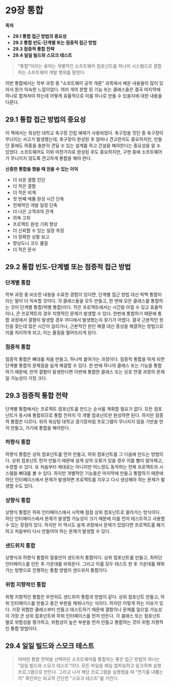 # 29장 통합

**목차**

* **29.1 통합 접근 방법의 중요성**
* **29.2 통합 빈도-단계별 또는 점증적 접근 방법**
* **29.3 점증적 통합 전략**
* **29.4 일일 빌드와 스모크 테스트**



> "통합"이라는 용어는 개별적인 소프트웨어 컴포넌트를 하나의 시스템으로 결합하는 소프트웨어 개발 행위를 말한다.



이번 통합에서는 학부 과정 중 "소프트웨어 공학 개론" 과목에서 배운 내용들이 많이 있어서 뭔가 익숙한 느낌이었다. 여러 개의 분할 된 기능 또는 클래스들은 결국 마지막에 하나로 합쳐져야 하는데 어떻게 효율적으로 이를 하나로 만들 수 있을지에 대한 내용을 다룬다.



## 29.1 통합 접근 방법의 중요성

이 책에서는 워싱턴 대학교 축구장 건립 예제가 사용되었다. 축구장을 짓던 중 축구장이 무너지는 사고가 발생했는데, 축구장이 완성된 후 얼마나 견고한지도 중요하지만, 만들던 중에도 하중을 충분히 견딜 수 있는 설계를 하고 건설을 해야한다는 중요성을 알 수 있었다. 소프트웨어도 이와 마찬가지로 완성된 후도 중요하지만, 구현 중에 소프트웨어가 무너지지 않도록 견고하게 통합을 해야 한다.



**신중한 통합을 했을 때 얻을 수 있는 이익**

* 더 쉬운 결함 진단
* 더 적은 결함
* 더 적은 비계
* 첫 번째 제품 완성 시간 단축
* 전체적인 개발 일정 단축
* 더 나은 고객과의 관계
* 의욕 고취
* 프로젝트 완성 기회 향상
* 더 신뢰할 수 있는 일정 측정
* 더 정확한 상황 보고
* 향상도니 코드 품질
* 더 적은 문서



## 29.2 통합 빈도-단계별 또는 점증적 접근 방법

### 단계별 통합

학부 과정 중 비슷한 내용을 수료한 경험이 있다면, 단계별 접근 방법 대신 빅백 통합이라는 말이 더 익숙할 것이다. 각 클래스들을 모두 만들고, 한 번에 모든 클래스를 통합하는 것이 단계별 통합(빅뱅 통합)이다. 작은 프로젝트에서는 시간을 아낄 수 있고 효율적이나, 큰 프로젝트의 경우 치명적인 문제가 발생할 수 있다. 한번에 통합하기 때문에 통합 과정에서 결함이 발생할 경우 어디에서 발생했는지 찾기가 어렵다. 결국 근본적인 원인을 찾는데 많은 시간이 걸리거나, 근본적인 원인 해결 대신 증상을 해결하는 방법으로 이를 처리하게 되고, 이는 품질을 떨어뜨리게 된다.



### 점증적 통합

점증적 통합은 뼈대를 처음 만들고, 하나씩 붙여가는 과정이다. 점증적 통합을 하게 되면 단계별 통합의 문제점을 쉽게 해결할 수 있다. 한 번에 하나의 클래스 또는 기능을 통합하기 때문에, 만약 결함이 발생한다면 이번에 통합한 클래스 또는 상호 연결 과정의 문제일 가능성이 가장 크다.



## 29.3 점증적 통합 전략

단계별 통합에서는 프로젝트 컴포넌트를 만드는 순서를 계획할 필요가 없다. 모든 컴포넌트가 동시에 통합되므로 통합 전까지 각 개별 컴포넌트만 완성하면 된다. 하지만 점증적 통합은 다르다. 위의 워싱텅 대학교 경기장처럼 프로그램이 무너지지 않을 기반을 먼저 만들고, 거기에 통합을 해야한다. 

### 하향식 통합

하향식 통합은 상위 컴포넌트를 먼저 만들고, 하위 컴포넌트를 그 다음에 만드는 방법이다. 상위 컴포넌트 먼저 만들기 때문에 설계 상의 오류가 있을 경우 이를 빨리 알아채고, 수정할 수 있다. 또 처음부터 제대로는 아니지만 어느정도 동작하는 전체 프로젝트의 시스템을 뼈대를 볼 수 있다. 하지만 개별적인 기능들은 마지막에 만들고 통합하기 때문에 하단 인터페이스에서 문제가 발생하면 프로젝트를 지우고 다시 생성해야 하는 문제가 발생할 수도 있다. 

### 상향식 통합

상향식 통합은 하위 인터페이스에서 시작해 점점 상위 컴포넌트로 올라가는 방식이다. 하단 인터페이스에서 문제가 발생할 가능성이 크기 때문에 이를 먼저 테스트하고 사용할 수 있는 장점이 있다. 하지만 이 역시도 설계 과정에서 문제가 있었다면 프로젝트를 폐기하고 처음부터 다시 만들어야 하는 문제가 발생할 수 있다.

### 샌드위치 통합

상향식과 하향식 통합의 절충안이 샌드위치 통합이다. 상위 컴포넌트를 만들고, 최하단 인터페이스를 만든 후 가운데를 비워둔다. 그리고 이를 모두 테스트 한 후 가운데를 채워가는 방향으로 진행하는 통합 방법이 샌드위치 통합이다. 

### 위험 지향적인 통합

위형 지향적인 통합은 우연히도 샌드위치 통합과 방법이 같다. 상위 컴포넌트 만들고, 하위 인터페이스를 만들고 중간 부분을 채워나가는 식이다. 하지만 이렇게 하는 이유가 있다. 가장 위험한 클래스부터 만들고 테스트하기 때문에 결함이나 문제를 일으킬 가능성이 가장 큰 상위 컴포넌트와 하위 인터페이스를 먼저 만든다. 각 클래스 또는 컴포넌트 별로 위험성을 평가하고, 위험성이 높은 부분을 먼저 만들고 통합하는 것이 위험 지향적인 통합 방법이다.



## 29.4 일일 빌드와 스모크 테스트

> 어떠한 통합 전략을 선택하든 소프트웨어를 통합하는 좋은 접근 방법의 하나는 "일일 빌드와 스모크 테스트"이다. 모든 파일을 매일 컴파일하고 링크하며 실행 프로그램으로 만든다. 그리고 나서 해당 프로그램을 실행했을 때 "연기를 내뿜는지" 확인하는 비교적 간단한 "스모크 테스트"를 거친다.